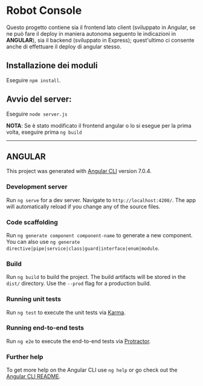 # Robot Console

Questo progetto contiene sia il frontend lato client (sviluppato in Angular, se ne può fare il deploy in maniera autonoma seguento le indicazioni in **ANGULAR**), sia il backend (sviluppato in Express); quest'ultimo ci consente anche di effettuare il deploy di angular stesso.

## Installazione dei moduli
Eseguire `npm install`.

## Avvio del server:
Eseguire `node server.js`

**NOTA**: Se è stato modificato il frontend angular o lo si esegue per la prima volta, eseguire prima `ng build`

----------------------------------------------------------------------

## ANGULAR
This project was generated with [Angular CLI](https://github.com/angular/angular-cli) version 7.0.4.

### Development server

Run `ng serve` for a dev server. Navigate to `http://localhost:4200/`. The app will automatically reload if you change any of the source files.

### Code scaffolding

Run `ng generate component component-name` to generate a new component. You can also use `ng generate directive|pipe|service|class|guard|interface|enum|module`.

### Build

Run `ng build` to build the project. The build artifacts will be stored in the `dist/` directory. Use the `--prod` flag for a production build.

### Running unit tests

Run `ng test` to execute the unit tests via [Karma](https://karma-runner.github.io).

### Running end-to-end tests

Run `ng e2e` to execute the end-to-end tests via [Protractor](http://www.protractortest.org/).

### Further help

To get more help on the Angular CLI use `ng help` or go check out the [Angular CLI README](https://github.com/angular/angular-cli/blob/master/README.md).
